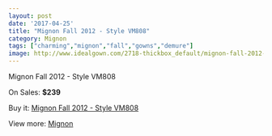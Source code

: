 ```yaml
---
layout: post
date: '2017-04-25'
title: "Mignon Fall 2012 - Style VM808"
category: Mignon
tags: ["charming","mignon","fall","gowns","demure"]
image: http://www.idealgown.com/2718-thickbox_default/mignon-fall-2012-style-vm808.jpg
---
```

Mignon Fall 2012 - Style VM808

On Sales: **$239**
<a href="https://www.idealgown.com/en/mignon/1295-mignon-fall-2012-style-vm808.html"><amp-img layout="responsive" width="600" height="600" src="//www.idealgown.com/2718-thickbox_default/mignon-fall-2012-style-vm808.jpg" alt="Mignon Fall 2012 - Style VM808 0" /></a>

Buy it: [Mignon Fall 2012 - Style VM808](https://www.idealgown.com/en/mignon/1295-mignon-fall-2012-style-vm808.html "Mignon Fall 2012 - Style VM808")

View more: [Mignon](https://www.idealgown.com/en/17-mignon "Mignon")
